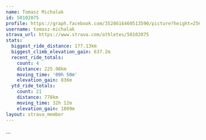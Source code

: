 ```yaml
---
name: Tomasz Michalak
id: 50102075
profile: https://graph.facebook.com/3528616460513590/picture?height=256&width=256
username: tomasz-michalak
strava_url: https://www.strava.com/athletes/50102075
stats:
  biggest_ride_distance: 177.13km
  biggest_climb_elevation_gain: 637.2m
  recent_ride_totals:
    count: 4
    distance: 225.98km
    moving_time: '09h 50m'
    elevation_gain: 836m
  ytd_ride_totals:
    count: 21
    distance: 778km
    moving_time: 32h 12m
    elevation_gain: 1809m
layout: strava_member
--- 
```

...
